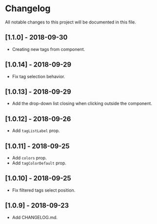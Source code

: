 # Changelog

All notable changes to this project will be documented in this file.

## [1.1.0] - 2018-09-30

- Creating new tags from component.

## [1.0.14] - 2018-09-29

- Fix tag selection behavior.

## [1.0.13] - 2018-09-29

- Add the drop-down list closing when clicking outside the component.

## [1.0.12] - 2018-09-26

- Add `tagListLabel` prop.

## [1.0.11] - 2018-09-25

- Add `colors` prop.
- Add `tagColorDefault` prop.

## [1.0.10] - 2018-09-25

- Fix filtered tags select position.

## [1.0.9] - 2018-09-23

- Add CHANGELOG.md.